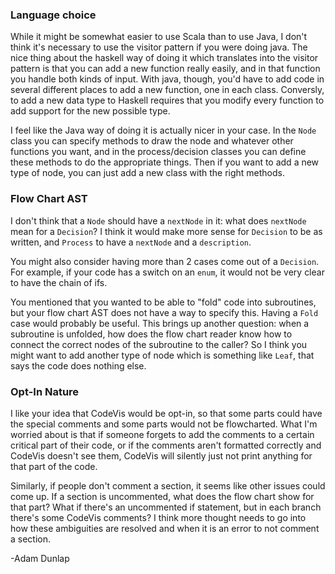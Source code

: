 ### Language choice
While it might be somewhat easier to use Scala than to use Java, I don't think
it's necessary to use the visitor pattern if you were doing java. The nice thing
about the haskell way of doing it which translates into the visitor pattern is
that you can add a new function really easily, and in that function you handle
both kinds of input. With java, though, you'd have to add code in several
different places to add a new function, one in each class. Conversly, to add a
new data type to Haskell requires that you modify every function to add support
for the new possible type.

I feel like the Java way of doing it is actually nicer in your case. In the
`Node` class you can specify methods to draw the node and whatever other
functions you want, and in the process/decision classes you can define these
methods to do the appropriate things. Then if you want to add a new type of
node, you can just add a new class with the right methods.

### Flow Chart AST
I don't think that a `Node` should have a `nextNode` in it: what does `nextNode`
mean for a `Decision`? I think it would make more sense for `Decision` to be as
written, and `Process` to have a `nextNode` and a `description`.

You might also consider having more than 2 cases come out of a `Decision`. For
example, if your code has a switch on an `enum`, it would not be very clear to
have the chain of ifs.

You mentioned that you wanted to be able to "fold" code into subroutines, but
your flow chart AST does not have a way to specify this. Having a `Fold` case
would probably be useful. This brings up another question: when a subroutine is
unfolded, how does the flow chart reader know how to connect the correct nodes
of the subroutine to the caller? So I think you might want to add another type
of node which is something like `Leaf`, that says the code does nothing else.

### Opt-In Nature
I like your idea that CodeVis would be opt-in, so that some parts could have the
special comments and some parts would not be flowcharted. What I'm worried about
is that if someone forgets to add the comments to a certain critical part of
their code, or if the comments aren't formatted correctly and CodeVis doesn't
see them, CodeVis will silently just not print anything for that part of the
code.

Similarly, if people don't comment a section, it seems like other issues could
come up. If a section is uncommented, what does the flow chart show for that
part? What if there's an uncommented if statement, but in each branch there's
some CodeVis comments? I think more thought needs to go into how these
ambiguities are resolved and when it is an error to not comment a section.

-Adam Dunlap
